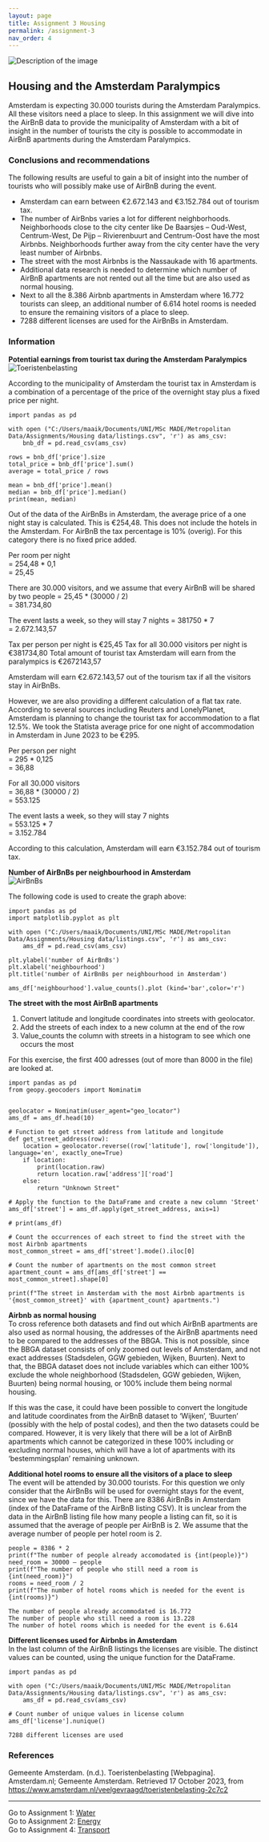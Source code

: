 ```yaml
---
layout: page
title: Assignment 3 Housing
permalink: /assignment-3
nav_order: 4
---
```

<img src="pexels-liene-ratniece-1329510.jpg" alt="Description of the image">

## Housing and the Amsterdam Paralympics  
Amsterdam is expecting 30.000 tourists during the Amsterdam Paralympics. All these visitors need a place to sleep. In this assignment we will dive into the AirBnB data to provide the municipality of Amsterdam with a bit of insight in the number of tourists the city is possible to accommodate in AirBnB apartments during the Amsterdam Paralympics. 

### Conclusions and recommendations  
The following results are useful to gain a bit of insight into the number of tourists who will possibly make use of AirBnB during the event. 

* Amsterdam can earn between €2.672.143 and €3.152.784 out of tourism tax.  
* The number of AirBnbs varies a lot for different neighborhoods. Neighborhoods close to the city center like De Baarsjes – Oud-West, Centrum-West, De Pijp – Rivierenbuurt and Centrum-Oost have the most Airbnbs. Neighborhoods further away from the city center have the very least number of Airbnbs.  
* The street with the most Airbnbs is the Nassaukade with 16 apartments.  
* Additional data research is needed to determine which number of AirBnB apartments are not rented out all the time but are also used as normal housing.  
* Next to all the 8.386 Airbnb apartments in Amsterdam where 16.772 tourists can sleep, an additional number of 6.614 hotel rooms is needed to ensure the remaining visitors of a place to sleep.  
* 7288 different licenses are used for the AirBnBs in Amsterdam. 

### Information

**Potential earnings from tourist tax during the Amsterdam Paralympics**  
<img src = "Toeristenbelasting.png" alt = "Toeristenbelasting">

According to the municipality of Amsterdam the tourist tax in Amsterdam is a combination of a percentage of the price of the overnight stay plus a fixed price per night.

```
import pandas as pd

with open ("C:/Users/maaik/Documents/UNI/MSc MADE/Metropolitan Data/Assignments/Housing data/listings.csv", 'r') as ams_csv: 
    bnb_df = pd.read_csv(ams_csv) 

rows = bnb_df['price'].size
total_price = bnb_df['price'].sum()
average = total_price / rows

mean = bnb_df['price'].mean()
median = bnb_df['price'].median()
print(mean, median)
```
Out of the data of the AirBnBs in Amsterdam, the average price of a one night stay is calculated. This is €254,48. This does not include the hotels in the Amsterdam. For AirBnB the tax percentage is 10% (overig). For this category there is no fixed price added. 

Per room per night  
= 254,48 * 0,1  
= 25,45 

There are 30.000 visitors, and we assume that every AirBnB will be shared by two people 
= 25,45 * (30000 / 2)  
= 381.734,80 

The event lasts a week, so they will stay 7 nights 
= 381750 * 7  
= 2.672.143,57 

Tax per person per night is €25,45 
Tax for all 30.000 visitors per night is €381734,80 
Total amount of tourist tax Amsterdam will earn from the paralympics is €2672143,57 

Amsterdam will earn €2.672.143,57 out of the tourism tax if all the visitors stay in AirBnBs. 

However, we are also providing a different calculation of a flat tax rate. According to several sources including Reuters and LonelyPlanet, Amsterdam is planning to change the tourist tax for accommodation to a flat 12.5%. We took the Statista average price for one night of accommodation in Amsterdam in June 2023 to be €295.  

Per person per night  
= 295 * 0,125  
= 36,88 

For all 30.000 visitors   
= 36,88 * (30000 / 2)  
= 553.125 

The event lasts a week, so they will stay 7 nights  
= 553.125 * 7  
= 3.152.784 

According to this calculation, Amsterdam will earn €3.152.784 out of tourism tax.  


**Number of AirBnBs per neighbourhood in Amsterdam**  
<img src = "AirBnBs.png" alt = "AirBnBs">

The following code is used to create the graph above:
```
import pandas as pd 
import matplotlib.pyplot as plt 

with open ("C:/Users/maaik/Documents/UNI/MSc MADE/Metropolitan Data/Assignments/Housing data/listings.csv", 'r') as ams_csv: 
    ams_df = pd.read_csv(ams_csv) 

plt.ylabel('number of AirBnBs') 
plt.xlabel('neighbourhood') 
plt.title('number of AirBnBs per neighbourhood in Amsterdam') 

ams_df['neighbourhood'].value_counts().plot (kind='bar',color='r')
```

**The street with the most AirBnB apartments**

1. Convert latitude and longitude coordinates into streets with geolocator.  
2. Add the streets of each index to a new column at the end of the row  
3. Value_counts the column with streets in a histogram to see which one occurs the most 

For this exercise, the first 400 adresses (out of more than 8000 in the file) are looked at. 

```
import pandas as pd
from geopy.geocoders import Nominatim


geolocator = Nominatim(user_agent="geo_locator")
ams_df = ams_df.head(10)

# Function to get street address from latitude and longitude
def get_street_address(row):
    location = geolocator.reverse((row['latitude'], row['longitude']), language='en', exactly_one=True)
    if location:
        print(location.raw)
        return location.raw['address']['road']
    else:
        return "Unknown Street"

# Apply the function to the DataFrame and create a new column 'Street'
ams_df['street'] = ams_df.apply(get_street_address, axis=1)

# print(ams_df)

# Count the occurrences of each street to find the street with the most Airbnb apartments
most_common_street = ams_df['street'].mode().iloc[0]

# Count the number of apartments on the most common street
apartment_count = ams_df[ams_df['street'] == most_common_street].shape[0]

print(f"The street in Amsterdam with the most Airbnb apartments is '{most_common_street}' with {apartment_count} apartments.")
```

**Airbnb as normal housing**  
To cross reference both datasets and find out which AirBnB apartments are also used as normal housing, the addresses of the AirBnB apartments need to be compared to the addresses of the BBGA. This is not possible, since the BBGA dataset consists of only zoomed out levels of Amsterdam, and not exact addresses (Stadsdelen, GGW gebieden, Wijken, Buurten). Next to that, the BBGA dataset does not include variables which can either 100% exclude the whole neighborhood (Stadsdelen, GGW gebieden, Wijken, Buurten) being normal housing, or 100% include them being normal housing. 

If this was the case, it could have been possible to convert the longitude and latitude coordinates from the AirBnB dataset to ‘Wijken’, ‘Buurten’ (possibly with the help of postal codes), and then the two datasets could be compared. However, it is very likely that there will be a lot of AirBnB apartments which cannot be categorized in these 100% including or excluding normal houses, which will have a lot of apartments with its ‘bestemmingsplan’ remaining unknown. 

**Additional hotel rooms to ensure all the visitors of a place to sleep**  
The event will be attended by 30.000 tourists. For this question we only consider that the AirBnBs will be used for overnight stays for the event, since we have the data for this. There are 8386 AirBnBs in Amsterdam (index of the DataFrame of the AirBnB listing CSV). It is unclear from the data in the AirBnB listing file how many people a listing can fit, so it is assumed that the average of people per AirBnB is 2. We assume that the average number of people per hotel room is 2.

```
people = 8386 * 2  
print(f"The number of people already accomodated is {int(people)}") 
need_room = 30000 – people 
print(f"The number of people who still need a room is {int(need_room)}") 
rooms = need_room / 2  
print(f"The number of hotel rooms which is needed for the event is {int(rooms)}")

The number of people already accommodated is 16.772  
The number of people who still need a room is 13.228  
The number of hotel rooms which is needed for the event is 6.614 
```

**Different licenses used for Airbnbs in Amsterdam**  
In the last column of the AirBnB listings the licenses are visible. The distinct values can be counted, using the unique function for the DataFrame. 

```
import pandas as pd  

with open ("C:/Users/maaik/Documents/UNI/MSc MADE/Metropolitan Data/Assignments/Housing data/listings.csv", 'r') as ams_csv:  
    ams_df = pd.read_csv(ams_csv) 

# Count number of unique values in license column  
ams_df['license'].nunique()

7288 different licenses are used 
```

### References
Gemeente Amsterdam. (n.d.). Toeristenbelasting [Webpagina]. Amsterdam.nl; Gemeente Amsterdam. Retrieved 17 October 2023, from https://www.amsterdam.nl/veelgevraagd/toeristenbelasting-2c7c2 

---
Go to Assignment 1: [Water]({{site.baseurl}}/assignment-1)  
Go to Assignment 2: [Energy]({{site.baseurl}}/assignment-2)  
Go to Assignment 4: [Transport]({{site.baseurl}}/assignment-4)

